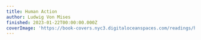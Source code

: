 ```yaml
---
title: Human Action
author: Ludwig Von Mises
finished: 2023-01-22T00:00:00.000Z
coverImage: 'https://book-covers.nyc3.digitaloceanspaces.com/readings/human-action-01.jpg'
---
```

